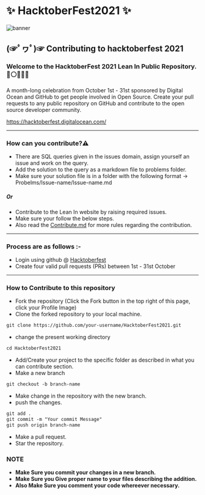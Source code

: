 # ✨ HacktoberFest2021 ✨

![banner](https://hacktoberfest.digitalocean.com/_nuxt/img/logo-hacktoberfest-full.f42e3b1.svg)

## (☞ﾟヮﾟ)☞ Contributing to hacktoberfest 2021

### Welcome to the HacktoberFest 2021 Lean In Public Repository. 🔴⚪👩🏻‍💼
<p>A month-long celebration from October 1st - 31st sponsored by Digital Ocean and GitHub to get people involved in Open Source. Create your pull requests to any public repository on GitHub and contribute to the open source developer community.

https://hacktoberfest.digitalocean.com/</p>

-----

### How can you contribute?⚠️ 
* There are SQL queries given in the issues domain, assign yourself an issue and work on the query.
* Add the solution to the query as a markdown file to problems folder.
* Make sure your solution file is in a folder with the following format -> Probelms/Issue-name/Issue-name.md
##### Or
* Contribute to the Lean In website by raising required issues.
* Make sure your follow the below steps.
* Also read the [Contribute.md](https://github.com/LeanIn-BV/HacktoberFest2021/blob/main/Contribute.md) for more rules regarding the contribution.
-----

### Process are as follows :- 
* Login using github @ [Hacktoberfest](https://hacktoberfest.digitalocean.com/)
* Create four valid pull requests (PRs) between 1st - 31st October

------
### How to Contribute to this repository

* Fork the repository (Click the Fork button in the top right of this page, click your Profile Image)
* Clone the forked repository to your local machine.
```markdown
git clone https://github.com/your-username/HacktoberFest2021.git
```
* change the present working directory
```markdown
cd HacktoberFest2021
```
* Add/Create your project to the specific folder as described in what you can contribute section.
* Make a new branch
```markdown
git checkout -b branch-name
```
* Make change in the repository with the new branch.
* push the changes.
```markdown
git add .
git commit -m "Your commit Message"
git push origin branch-name
```
* Make a pull request.
* Star the repository.

### NOTE

* **Make Sure you commit your changes in a new branch.**
* **Make Sure you Give proper name to your files describing the addition.**
* **Also Make Sure you comment your code whereever necessary.**
